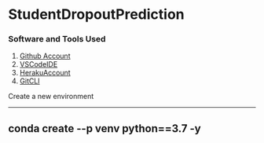 # StudentDropoutPrediction

### Software and Tools Used

1. [Github Account](https://github.com)
2. [VSCodeIDE](https://code.visualstudio.com/download)
3. [HerakuAccount](https://heraku.com)
4. [GitCLI](https://git-scm.com/en/vs/Getting-Started-The-Command-Line)

Create a new environment

-----
 conda create --p venv python==3.7 -y
-----
 